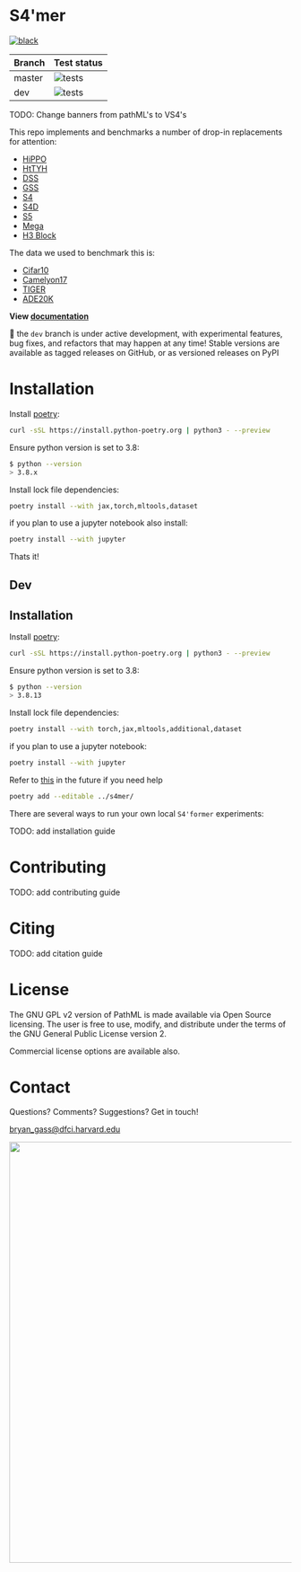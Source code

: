 # S4'mer

[![black](https://github.com/Dana-Farber-AIOS/s4mer/actions/workflows/black.yml/badge.svg)](https://github.com/Dana-Farber-AIOS/s4mer/actions/workflows/black.yml)

| Branch | Test status   |
| ------ | ------------- |
| master | ![tests](https://github.com/Dana-Farber-AIOS/pathml/actions/workflows/tests-conda.yml/badge.svg?branch=master) |
| dev    | ![tests](https://github.com/Dana-Farber-AIOS/pathml/actions/workflows/tests-conda.yml/badge.svg?branch=dev) |

TODO: Change banners from pathML's to VS4's

This repo implements and benchmarks a number of drop-in replacements for attention:

- [HiPPO](https://arxiv.org/pdf/2008.07669.pdf)
- [HtTYH](https://arxiv.org/pdf/2206.12037.pdf)
- [DSS](https://arxiv.org/pdf/2203.14343.pdf)
- [GSS](https://arxiv.org/pdf/2206.13947.pdf)
- [S4](https://arxiv.org/pdf/2111.00396.pdf)
- [S4D](https://arxiv.org/pdf/2206.11893.pdf)
- [S5](https://arxiv.org/abs/2208.04933)
- [Mega](https://arxiv.org/abs/2209.10655)
- [H3 Block](https://openreview.net/pdf?id=COZDy0WYGg)

The data we used to benchmark this is:

- [Cifar10](https://www.cs.toronto.edu/~kriz/cifar.html)
- [Camelyon17](https://camelyon17.grand-challenge.org/)
- [TIGER](https://tiger.grand-challenge.org/)
- [ADE20K](https://groups.csail.mit.edu/vision/datasets/ADE20K/)

**View [documentation](https://pathml.readthedocs.io/en/latest/)**

:construction: the `dev` branch is under active development, with experimental features, bug fixes, and refactors that may happen at any time!
Stable versions are available as tagged releases on GitHub, or as versioned releases on PyPI

# Installation

Install [poetry](https://python-poetry.org/):

```bash
curl -sSL https://install.python-poetry.org | python3 - --preview
```

Ensure python version is set to 3.8:

```bash
$ python --version
> 3.8.x
```

Install lock file dependencies:

```bash
poetry install --with jax,torch,mltools,dataset
```

if you plan to use a jupyter notebook also install:

```bash
poetry install --with jupyter
```

Thats it!

## Dev

## Installation

Install [poetry](https://python-poetry.org/):

```bash
curl -sSL https://install.python-poetry.org | python3 - --preview
```

Ensure python version is set to 3.8:

```bash
$ python --version
> 3.8.13
```

Install lock file dependencies:

```bash
poetry install --with torch,jax,mltools,additional,dataset
```

if you plan to use a jupyter notebook:

```bash
poetry install --with jupyter
```

Refer to [this](https://python-poetry.org/docs/cli#add) in the future if you need help

```bash
poetry add --editable ../s4mer/
```

There are several ways to run your own local `S4'former` experiments:

TODO: add installation guide

# Contributing

TODO: add contributing guide

# Citing

TODO: add citation guide

# License

The GNU GPL v2 version of PathML is made available via Open Source licensing.
The user is free to use, modify, and distribute under the terms of the GNU General Public License version 2.

Commercial license options are available also.

# Contact

Questions? Comments? Suggestions? Get in touch!

[bryan_gass@dfci.harvard.edu](mailto:bryan_gass@dfci.harvard.edu)

<img src=https://raw.githubusercontent.com/Dana-Farber-AIOS/pathml/master/docs/source/_static/images/dfci_cornell_joint_logos.png width="750">
